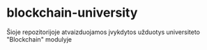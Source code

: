 # blockchain-university
Šioje repozitorijoje atvaizduojamos įvykdytos užduotys universiteto "Blockchain" modulyje
